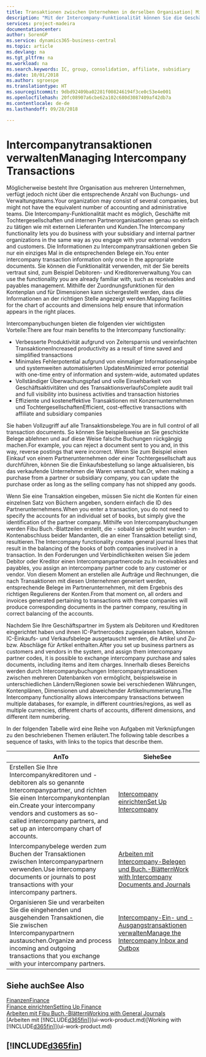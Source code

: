 ```yaml
---
title: Transaktionen zwischen Unternehmen in derselben Organisation| Microsoft Docs
description: "Mit der Intercompany-Funktionalität können Sie die Geschäftsvorgänge und - transaktionen zwischen Unternehmen innerhalb derselben Organisation vereinfachen."
services: project-madeira
documentationcenter: 
author: SorenGP
ms.service: dynamics365-business-central
ms.topic: article
ms.devlang: na
ms.tgt_pltfrm: na
ms.workload: na
ms.search.keywords: IC, group, consolidation, affiliate, subsidiary
ms.date: 10/01/2018
ms.author: sgroespe
ms.translationtype: HT
ms.sourcegitcommit: 9dbd92409ba02281f008246194f3ce0c53e4e001
ms.openlocfilehash: 20fc08907a6cbe62a102c680d3087409af42db7a
ms.contentlocale: de-de
ms.lasthandoff: 09/28/2018

---
```

# <a name="managing-intercompany-transactions"></a><span data-ttu-id="a17ea-103">Intercompanytransaktionen verwalten</span><span class="sxs-lookup"><span data-stu-id="a17ea-103">Managing Intercompany Transactions</span></span>
<span data-ttu-id="a17ea-104">Möglicherweise besteht Ihre Organisation aus mehreren Unternehmen, verfügt jedoch nicht über die entsprechende Anzahl von Buchungs- und Verwaltungsteams.</span><span class="sxs-lookup"><span data-stu-id="a17ea-104">Your organization may consist of several companies, but might not have the equivalent number of accounting and administrative teams.</span></span> <span data-ttu-id="a17ea-105">Die Intercompany-Funktionalität macht es möglich, Geschäfte mit Tochtergesellschaften und internen Partnerorganisationen genau so einfach zu tätigen wie mit externen Lieferanten und Kunden.</span><span class="sxs-lookup"><span data-stu-id="a17ea-105">The Intercompany functionality lets you do business with your subsidiary and internal partner organizations in the same way as you engage with your external vendors and customers.</span></span> <span data-ttu-id="a17ea-106">Die Informationen zu Intercompanytransaktionen geben Sie nur ein einziges Mal in die entsprechenden Belege ein.</span><span class="sxs-lookup"><span data-stu-id="a17ea-106">You enter intercompany transaction information only once in the appropriate documents.</span></span> <span data-ttu-id="a17ea-107">Sie können die Funktionalität verwenden, mit der Sie bereits vertraut sind, zum Beispiel Debitoren- und Kreditorenverwaltung.</span><span class="sxs-lookup"><span data-stu-id="a17ea-107">You can use the functionality you are already familiar with, such as receivables and payables management.</span></span> <span data-ttu-id="a17ea-108">Mithilfe der Zuordnungsfunktionen für den Kontenplan und für Dimensionen kann sichergestellt werden, dass die Informationen an der richtigen Stelle angezeigt werden.</span><span class="sxs-lookup"><span data-stu-id="a17ea-108">Mapping facilities for the chart of accounts and dimensions help ensure that information appears in the right places.</span></span>  

<span data-ttu-id="a17ea-109">Intercompanybuchungen bieten die folgenden vier wichtigsten Vorteile:</span><span class="sxs-lookup"><span data-stu-id="a17ea-109">There are four main benefits to the Intercompany functionality:</span></span>  

- <span data-ttu-id="a17ea-110">Verbesserte Produktivität aufgrund von Zeitersparnis und vereinfachten Transaktionen</span><span class="sxs-lookup"><span data-stu-id="a17ea-110">Increased productivity as a result of time saved and simplified transactions</span></span>  
- <span data-ttu-id="a17ea-111">Minimales Fehlerpotential aufgrund von einmaliger Informationseingabe und systemweiten automatisierten Updates</span><span class="sxs-lookup"><span data-stu-id="a17ea-111">Minimized error potential with one-time entry of information and system-wide, automated updates</span></span>  
- <span data-ttu-id="a17ea-112">Vollständiger Überwachungspfad und volle Einsehbarkeit von Geschäftsaktivitäten und des Transaktionsverlaufs</span><span class="sxs-lookup"><span data-stu-id="a17ea-112">Complete audit trail and full visibility into business activities and transaction histories</span></span>  
- <span data-ttu-id="a17ea-113">Effiziente und kosteneffektive Transaktionen mit Konzernunternehmen und Tochtergesellschaften</span><span class="sxs-lookup"><span data-stu-id="a17ea-113">Efficient, cost-effective transactions with affiliate and subsidiary companies</span></span>  

<span data-ttu-id="a17ea-114">Sie haben Vollzugriff auf alle Transaktionsbelege.</span><span class="sxs-lookup"><span data-stu-id="a17ea-114">You are in full control of all transaction documents.</span></span> <span data-ttu-id="a17ea-115">So können Sie beispielsweise an Sie geschickte Belege ablehnen und auf diese Weise falsche Buchungen rückgängig machen.</span><span class="sxs-lookup"><span data-stu-id="a17ea-115">For example, you can reject a document sent to you and, in this way, reverse postings that were incorrect.</span></span> <span data-ttu-id="a17ea-116">Wenn Sie zum Beispiel einen Einkauf von einem Partnerunternehmen oder einer Tochtergesellschaft aus durchführen, können Sie die Einkaufsbestellung so lange aktualisieren, bis das verkaufende Unternehmen die Waren versandt hat.</span><span class="sxs-lookup"><span data-stu-id="a17ea-116">Or, when making a purchase from a partner or subsidiary company, you can update the purchase order as long as the selling company has not shipped any goods.</span></span>  

<span data-ttu-id="a17ea-117">Wenn Sie eine Transaktion eingeben, müssen Sie nicht die Konten für einen einzelnen Satz von Büchern angeben, sondern einfach die ID des Partnerunternehmens.</span><span class="sxs-lookup"><span data-stu-id="a17ea-117">When you enter a transaction, you do not need to specify the accounts for an individual set of books, but simply give the identification of the partner company.</span></span> <span data-ttu-id="a17ea-118">Mithilfe von Intercompanybuchungen werden Fibu Buch.-Blattzeilen erstellt, die - sobald sie gebucht wurden - im Kontenabschluss beider Mandanten, die an einer Transaktion beteiligt sind, resultieren.</span><span class="sxs-lookup"><span data-stu-id="a17ea-118">The Intercompany functionality creates general journal lines that result in the balancing of the books of both companies involved in a transaction.</span></span> <span data-ttu-id="a17ea-119">In den Forderungen und Verbindlichkeiten weisen Sie jedem Debitor oder Kreditor einen Intercompanypartnercode zu.</span><span class="sxs-lookup"><span data-stu-id="a17ea-119">In receivables and payables, you assign an intercompany partner code to any customer or vendor.</span></span> <span data-ttu-id="a17ea-120">Von diesem Moment an erstellen alle Aufträge und Rechnungen, die nach Transaktionen mit diesen Unternehmen generiert werden, entsprechende Belege im Partnerunternehmen, mit dem Ergebnis des richtigen Regulierens der Konten.</span><span class="sxs-lookup"><span data-stu-id="a17ea-120">From that moment on, all orders and invoices generated pertaining to transactions with these companies will produce corresponding documents in the partner company, resulting in correct balancing of the accounts.</span></span>  

 <span data-ttu-id="a17ea-121">Nachdem Sie Ihre Geschäftspartner im System als Debitoren und Kreditoren eingerichtet haben und ihnen IC-Partnercodes zugewiesen haben, können IC-Einkaufs- und Verkaufsbelege ausgetauscht werden, die Artikel und Zu- bzw. Abschläge für Artikel enthalten.</span><span class="sxs-lookup"><span data-stu-id="a17ea-121">After you set up business partners as customers and vendors in the system, and assign them intercompany partner codes, it is possible to exchange intercompany purchase and sales documents, including items and item charges.</span></span> <span data-ttu-id="a17ea-122">Innerhalb dieses Bereichs werden durch Intercompanybuchungen Intercompanytransaktionen zwischen mehreren Datenbanken von  ermöglicht, beispielsweise in unterschiedlichen Ländern/Regionen sowie bei verschiedenen Währungen, Kontenplänen, Dimensionen und abweichender Artikelnummerierung.</span><span class="sxs-lookup"><span data-stu-id="a17ea-122">The Intercompany functionality allows intercompany transactions between multiple databases, for example, in different countries/regions, as well as multiple currencies, different charts of accounts, different dimensions, and different item numbering.</span></span>  

<span data-ttu-id="a17ea-123">In der folgenden Tabelle wird eine Reihe von Aufgaben mit Verknüpfungen zu den beschriebenen Themen erläutert.</span><span class="sxs-lookup"><span data-stu-id="a17ea-123">The following table describes a sequence of tasks, with links to the topics that describe them.</span></span>

 |<span data-ttu-id="a17ea-124">An</span><span class="sxs-lookup"><span data-stu-id="a17ea-124">To</span></span> |<span data-ttu-id="a17ea-125">Siehe</span><span class="sxs-lookup"><span data-stu-id="a17ea-125">See</span></span>|
 |---|---|
 |<span data-ttu-id="a17ea-126">Erstellen Sie Ihre Intercompanykreditoren und -debitoren als so genannte Intercompanypartner, und richten Sie einen Intercompanykontenplan ein.</span><span class="sxs-lookup"><span data-stu-id="a17ea-126">Create your intercompany vendors and customers as so-called intercompany partners, and set up an intercompany chart of accounts.</span></span>|[<span data-ttu-id="a17ea-127">Intercompany einrichten</span><span class="sxs-lookup"><span data-stu-id="a17ea-127">Set Up Intercompany</span></span>](intercompany-how-setup.md)|
 |<span data-ttu-id="a17ea-128">Intercompanybelege werden zum Buchen der Transaktionen zwischen Intercompanypartnern verwenden.</span><span class="sxs-lookup"><span data-stu-id="a17ea-128">Use intercompany documents or journals to post transactions with your intercompany partners.</span></span>|[<span data-ttu-id="a17ea-129">Arbeiten mit Intercompany-Belegen und Buch.-Blättern</span><span class="sxs-lookup"><span data-stu-id="a17ea-129">Work with Intercompany Documents and Journals</span></span>](intercompany-how-work-documents-journals.md)|
 |<span data-ttu-id="a17ea-130">Organisieren Sie und verarbeiten Sie die eingehenden und ausgehenden Transaktionen, die Sie zwischen Intercompanypartnern austauschen.</span><span class="sxs-lookup"><span data-stu-id="a17ea-130">Organize and process incoming and outgoing transactions that you exchange with your intercompany partners.</span></span>|[<span data-ttu-id="a17ea-131">Intercompany-Ein- und -Ausgangstransaktionen verwalten</span><span class="sxs-lookup"><span data-stu-id="a17ea-131">Manage the Intercompany Inbox and Outbox</span></span>](intercompany-how-manage-intercompany-inbox.md)|

## <a name="see-also"></a><span data-ttu-id="a17ea-132">Siehe auch</span><span class="sxs-lookup"><span data-stu-id="a17ea-132">See Also</span></span>
[<span data-ttu-id="a17ea-133">Finanzen</span><span class="sxs-lookup"><span data-stu-id="a17ea-133">Finance</span></span>](finance.md)  
[<span data-ttu-id="a17ea-134">Finance einrichten</span><span class="sxs-lookup"><span data-stu-id="a17ea-134">Setting Up Finance</span></span>](finance-setup-finance.md)  
[<span data-ttu-id="a17ea-135">Arbeiten mit Fibu Buch.-Blättern</span><span class="sxs-lookup"><span data-stu-id="a17ea-135">Working with General Journals</span></span>](ui-work-general-journals.md)  
<span data-ttu-id="a17ea-136">[Arbeiten mit [!INCLUDE[d365fin](includes/d365fin_md.md)]](ui-work-product.md)</span><span class="sxs-lookup"><span data-stu-id="a17ea-136">[Working with [!INCLUDE[d365fin](includes/d365fin_md.md)]](ui-work-product.md)</span></span>

## [!INCLUDE[d365fin](includes/free_trial_md.md)]  
 

